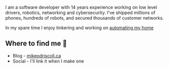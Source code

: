 I am a software developer with 14 years experience working on low level drivers, robotics, networking and cybersecurity. I've shipped millions of phones, hundreds of robots, and secured thousands of customer networks.

In my spare time I enjoy tinkering and working on [automating my home](https://github.com/mikeodr/Home-AssistantConfig/)

## Where to find me 🔗

* Blog - [mikeodriscoll.ca](https://mikeodriscoll.ca)
* Social - I'll link it when I make one
